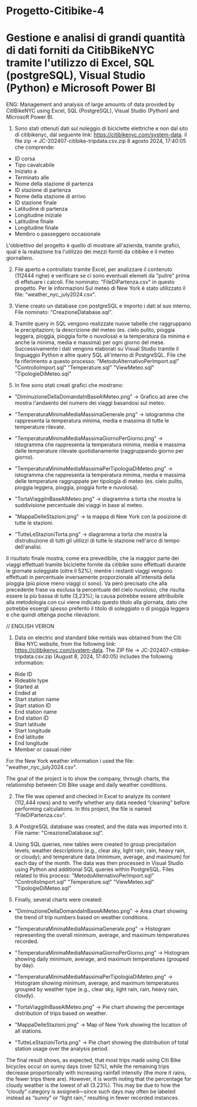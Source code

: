 # Progetto-Citibike-4
# Gestione e analisi di grandi quantità di dati forniti da CitibBikeNYC tramite l'utilizzo di Excel, SQL (postgreSQL), Visual Studio (Python) e Microsoft Power BI

ENG: Management and analysis of large amounts of data provided by CitiBikeNYC using Excel, SQL (PostgreSQL), Visual Studio (Python) and Microsoft Power BI.



1) Sono stati ottenuti dati sul noleggio di biciclette elettriche e non dal sito di citibikenyc, dal seguente link: https://citibikenyc.com/system-data.
il file zip ->  JC-202407-citibike-tripdata.csv.zip	8 agosto 2024, 17:40:05
che comprende:

- ID corsa
- Tipo cavalcabile
- Iniziato a
- Terminato alle
- Nome della stazione di partenza
- ID stazione di partenza
- Nome della stazione di arrivo
- ID stazione finale
- Latitudine di partenza
- Longitudine iniziale
- Latitudine finale
- Longitudine finale
- Membro o passeggero occasionale


L'obbiettivo del progetto è quello di mostrare all'azienda, tramite grafici, qual è la realazione tra l'utilizzo dei mezzi forniti da citibike e il meteo giornaliero.

2) File aperto e controllato tramite Excel, per analizzare il contenuto (112444 righe) e verificare se ci sono eventuali elemeti da "pulire" prima di effetuare i calcoli. File nominato: "FileDiPartenza.csv" in questo progetto.
Per le informazioni Sul meteo di New York è stato utilizzato il file: "weather_nyc_july2024.csv".

3) Viene creato un database con postgreSQL e importo i dati al suo interno. File nominato: "CreazioneDatabase.sql".

4) Tramite query in SQL vengono realizzate nuove tabelle che raggruppano le precipitazioni; la descrizione del meteo (es. cielo pulito, pioggia leggera, pioggia, pioggia forte o nuvolosa) e la temperatura (la minima e anche la minima, media e massima) per ogni giorno del mese. Successivamente i dati vengono elaborati su Visual Studio tramite il linguaggio Python e altre query SQL all'interno di PostgreSQL.
File che fa riferimento a questo processo:
"MetodoAlternativoPerImport.sql"
"ControlloImport.sql"
"Temperature.sql"
"ViewMeteo.sql"
"TipologieDiMeteo.sql"

5) In fine sono stati creati grafici che mostrano:
   
- "DiminuzioneDellaDomandaInBaseAlMeteo.png" -> Grafico ad aree che mostra l'andaento del numero dei viaggi basandosi sul meteo.
  
- "TemperaturaMinimaMediaMassimaGenerale.png" -> istogramma che rappresenta la temperatura minima, media e massima di tutte le temperature rilevate.
  
- "TemperaturaMinimaMediaMassimaGiornoPerGiorno.png" -> istogramma che rappresenta la temperatura minima, media e massima delle temperature rilevate quotidianamente (raggruppando giorno per giorno).
  
- "TemperaturaMinimaMediaMassimaPerTipologiaDiMeteo.png" -> istogramma che rappresenta la temperatura minima, media e massima delle temperature raggruppate per tipologia di meteo (es. cielo pulito, pioggia leggera, pioggia, pioggia forte e nuvolosa).
  
- "TortaViaggiInBaseAlMeteo.png" -> diagramma a torta che mostra la suddivisione percentuale dei viaggi in base al meteo.
  
- "MappaDelleStazioni.png" -> la mappa di New York con la posizione di tutte le stazioni.
  
- "TutteLeStazioniTorta.png" -> diagramma a torta che mostra la distrubuzione di tutti gli utilizzi di tutte le stazione nell'arco di tempo dell'analisi.

Il risultato finale mostra, come era prevedibile, che la maggior parte dei viaggi effettuati tramite biciclette fornite da citibike sono effettuati durante le giornate soleggiate (oltre il 52%); mentre i restanti viaggi vengono effettuati in percentuale inversamente proporzionale all'intensità della pioggia (più piove meno viaggi ci sono). 
Va però precisato che alla precedente frase va esclusa la percentuale del cielo nuvoloso, che risulta essere la più bassa di tutte (3,23%); la causa potrebbe essere attribuibile alla metodologia con cui viene indicato questo titolo alla giornata, dato che potrebbe essergli spesso preferito il titolo di soleggiato o di pioggia leggera e che quindi ottenga poche rilevazioni.


// ENGLISH VERION

1) Data on electric and standard bike rentals was obtained from the Citi Bike NYC website, from the following link: https://citibikenyc.com/system-data.
The ZIP file → JC-202407-citibike-tripdata.csv.zip (August 8, 2024, 17:40:05)
includes the following information:

- Ride ID
- Rideable type
- Started at
- Ended at
- Start station name
- Start station ID
- End station name
- End station ID
- Start latitude
- Start longitude
- End latitude
- End longitude
- Member or casual rider

For the New York weather information i used the file: "weather_nyc_july2024.csv".

The goal of the project is to show the company, through charts, the relationship between Citi Bike usage and daily weather conditions.

2) The file was opened and checked in Excel to analyze its content (112,444 rows) and to verify whether any data needed “cleaning” before performing calculations.
In this project, the file is named "FileDiPartenza.csv".

3) A PostgreSQL database was created, and the data was imported into it. File name: "CreazioneDatabase.sql".

4) Using SQL queries, new tables were created to group precipitation levels; weather descriptions (e.g., clear sky, light rain, rain, heavy rain, or cloudy); and temperature data (minimum, average, and maximum) for each day of the month.
The data was then processed in Visual Studio using Python and additional SQL queries within PostgreSQL.
Files related to this process:
"MetodoAlternativoPerImport.sql"
"ControlloImport.sql"
"Temperature.sql"
"ViewMeteo.sql"
"TipologieDiMeteo.sql"

5) Finally, several charts were created:

- "DiminuzioneDellaDomandaInBaseAlMeteo.png" → Area chart showing the trend of trip numbers based on weather conditions.

- "TemperaturaMinimaMediaMassimaGenerale.png" → Histogram representing the overall minimum, average, and maximum temperatures recorded.

- "TemperaturaMinimaMediaMassimaGiornoPerGiorno.png" → Histogram showing daily minimum, average, and maximum temperatures (grouped by day).

- "TemperaturaMinimaMediaMassimaPerTipologiaDiMeteo.png" → Histogram showing minimum, average, and maximum temperatures grouped by weather type (e.g., clear sky, light rain, rain, heavy rain, cloudy).

- "TortaViaggiInBaseAlMeteo.png" → Pie chart showing the percentage distribution of trips based on weather.

- "MappaDelleStazioni.png" → Map of New York showing the location of all stations.

- "TutteLeStazioniTorta.png" → Pie chart showing the distribution of total station usage over the analysis period.

The final result shows, as expected, that most trips made using Citi Bike bicycles occur on sunny days (over 52%), while the remaining trips decrease proportionally with increasing rainfall intensity (the more it rains, the fewer trips there are).
However, it is worth noting that the percentage for cloudy weather is the lowest of all (3.23%). This may be due to how the “cloudy” category is assigned—since such days may often be labeled instead as “sunny” or “light rain,” resulting in fewer recorded instances.

